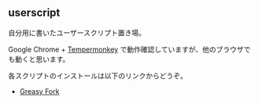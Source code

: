 userscript
----------

自分用に書いたユーザースクリプト置き場。

Google Chrome + [Tempermonkey](http://tampermonkey.net/) で動作確認していますが、他のブラウザでも動くと思います。

各スクリプトのインストールは以下のリンクからどうぞ。

- [Greasy Fork](https://greasyfork.org/ja/users/5717)
